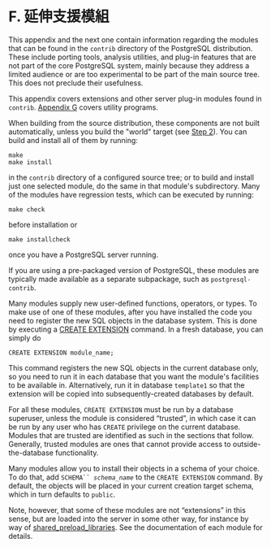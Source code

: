 # F. 延伸支援模組

This appendix and the next one contain information regarding the modules that can be found in the `contrib` directory of the PostgreSQL distribution. These include porting tools, analysis utilities, and plug-in features that are not part of the core PostgreSQL system, mainly because they address a limited audience or are too experimental to be part of the main source tree. This does not preclude their usefulness.

This appendix covers extensions and other server plug-in modules found in `contrib`. [Appendix G](https://www.postgresql.org/docs/13/contrib-prog.html) covers utility programs.

When building from the source distribution, these components are not built automatically, unless you build the "world" target (see [Step 2](https://www.postgresql.org/docs/13/install-procedure.html#BUILD)). You can build and install all of them by running:

```
make
make install
```

in the `contrib` directory of a configured source tree; or to build and install just one selected module, do the same in that module's subdirectory. Many of the modules have regression tests, which can be executed by running:

```
make check
```

before installation or

```
make installcheck
```

once you have a PostgreSQL server running.

If you are using a pre-packaged version of PostgreSQL, these modules are typically made available as a separate subpackage, such as `postgresql-contrib`.

Many modules supply new user-defined functions, operators, or types. To make use of one of these modules, after you have installed the code you need to register the new SQL objects in the database system. This is done by executing a [CREATE EXTENSION](https://www.postgresql.org/docs/13/sql-createextension.html) command. In a fresh database, you can simply do

```
CREATE EXTENSION module_name;
```

This command registers the new SQL objects in the current database only, so you need to run it in each database that you want the module's facilities to be available in. Alternatively, run it in database `template1` so that the extension will be copied into subsequently-created databases by default.

For all these modules, `CREATE EXTENSION` must be run by a database superuser, unless the module is considered “trusted”, in which case it can be run by any user who has `CREATE` privilege on the current database. Modules that are trusted are identified as such in the sections that follow. Generally, trusted modules are ones that cannot provide access to outside-the-database functionality.

Many modules allow you to install their objects in a schema of your choice. To do that, add `SCHEMA`` `_`schema_name`_ to the `CREATE EXTENSION` command. By default, the objects will be placed in your current creation target schema, which in turn defaults to `public`.

Note, however, that some of these modules are not “extensions” in this sense, but are loaded into the server in some other way, for instance by way of [shared\_preload\_libraries](https://www.postgresql.org/docs/13/runtime-config-client.html#GUC-SHARED-PRELOAD-LIBRARIES). See the documentation of each module for details.
